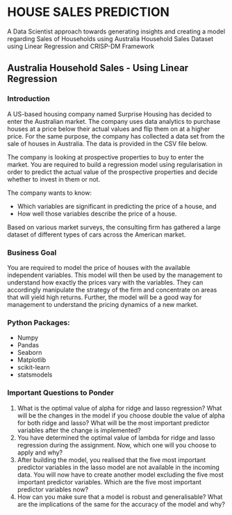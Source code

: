 # HOUSE SALES PREDICTION
A Data Scientist approach towards generating insights and creating a model regarding Sales of Households using Australia Household Sales Dataset using Linear Regression and CRISP-DM Framework

## Australia Household Sales - Using Linear Regression

### Introduction
A US-based housing company named Surprise Housing has decided to enter the Australian market. The company uses data analytics to purchase houses at a price below their actual values and flip them on at a higher price. For the same purpose, the company has collected a data set from the sale of houses in Australia. The data is provided in the CSV file below.

The company is looking at prospective properties to buy to enter the market. You are required to build a regression model using regularisation in order to predict the actual value of the prospective properties and decide whether to invest in them or not.

The company wants to know:
- Which variables are significant in predicting the price of a house, and
- How well those variables describe the price of a house.

Based on various market surveys, the consulting firm has gathered a large dataset of different types of cars across the American market. 

### Business Goal
You are required to model the price of houses with the available independent variables. This model will then be used by the management to understand how exactly the prices vary with the variables. They can accordingly manipulate the strategy of the firm and concentrate on areas that will yield high returns. Further, the model will be a good way for management to understand the pricing dynamics of a new market.

### Python Packages:
- Numpy
- Pandas
- Seaborn
- Matplotlib
- scikit-learn
- statsmodels

### Important Questions to Ponder
1. What is the optimal value of alpha for ridge and lasso regression? What will be the changes in the model if you choose double the value of alpha for both ridge and lasso? What will be the most important predictor variables after the change is implemented?
2. You have determined the optimal value of lambda for ridge and lasso regression during the assignment. Now, which one will you choose to apply and why?
3. After building the model, you realised that the five most important predictor variables in the lasso model are not available in the incoming data. You will now have to create another model excluding the five most important predictor variables. Which are the five most important predictor variables now?
4. How can you make sure that a model is robust and generalisable? What are the implications of the same for the accuracy of the model and why?
